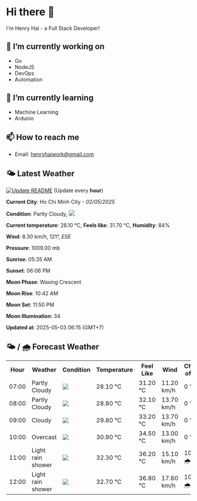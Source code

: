 # Hi there 👋

I'm Henry Hai - a Full Stack Developer!

## 🔭 I’m currently working on

- Go
- NodeJS
- DevOps
- Automation

## 🌱 I’m currently learning

- Machine Learning
- Ardunio

## 📫 How to reach me

- Email: <henryhaiwork@gmail.com>

## 🌤️ Latest Weather
[![Update README](https://github.com/henry0hai/henry0hai/actions/workflows/udpateReadme.yml/badge.svg)](https://github.com/henry0hai/henry0hai/actions/workflows/udpateReadme.yml)
(Update every **hour**)
<!-- CURRENT_WEATHER:START -->
**Current City**: Ho Chi Minh City - *02/05/2025*

**Condition**: Partly Cloudy, <img src="https://cdn.weatherapi.com/weather/64x64/day/116.png"/>

**Current temperature**: 28.10 °C, **Feels like**: 31.70 °C, **Humidity**: 84%

**Wind**: 8.30 km/h, 121°, *ESE*

**Pressure**: 1009.00 mb

**Sunrise**: 05:35 AM

**Sunset**: 06:06 PM

**Moon Phase**: Waxing Crescent

**Moon Rise**: 10:42 AM

**Moon Set**: 11:50 PM

**Moon Illumination**: 34

**Updated at**: 2025-05-03 06:15 (GMT+7)<!-- CURRENT_WEATHER:END -->

## 🌤️ / 🌧️ Forecast Weather
<!-- FORECAST_WEATHER:START -->
<table>
		<tr>
			<th>Hour</th>
			<th>Weather</th>
			<th>Condition</th>
			<th>Temperature</th>
			<th>Feel Like</th>
			<th>Wind</th>
			<th>Chance of Rain</th>
		</tr>
				<tr>
					<td>07:00</td>
					<td>Partly Cloudy </td>
					<td><img src='https://cdn.weatherapi.com/weather/64x64/day/116.png'/></td>
					<td>28.10 °C</td>
					<td>31.20 °C</td>
					<td>11.20 km/h</td>
					<td>0 %</td>
				</tr>
				<tr>
					<td>08:00</td>
					<td>Partly Cloudy </td>
					<td><img src='https://cdn.weatherapi.com/weather/64x64/day/116.png'/></td>
					<td>28.80 °C</td>
					<td>32.10 °C</td>
					<td>13.70 km/h</td>
					<td>0 %</td>
				</tr>
				<tr>
					<td>09:00</td>
					<td>Cloudy </td>
					<td><img src='https://cdn.weatherapi.com/weather/64x64/day/119.png'/></td>
					<td>29.80 °C</td>
					<td>33.20 °C</td>
					<td>13.70 km/h</td>
					<td>0 %</td>
				</tr>
				<tr>
					<td>10:00</td>
					<td>Overcast </td>
					<td><img src='https://cdn.weatherapi.com/weather/64x64/day/122.png'/></td>
					<td>30.90 °C</td>
					<td>34.50 °C</td>
					<td>13.00 km/h</td>
					<td>0 %</td>
				</tr>
				<tr>
					<td>11:00</td>
					<td>Light rain shower</td>
					<td><img src='https://cdn.weatherapi.com/weather/64x64/day/353.png'/></td>
					<td>32.30 °C</td>
					<td>36.20 °C</td>
					<td>15.10 km/h</td>
					<td>100 % 🌧️</td>
				</tr>
				<tr>
					<td>12:00</td>
					<td>Light rain shower</td>
					<td><img src='https://cdn.weatherapi.com/weather/64x64/day/353.png'/></td>
					<td>32.70 °C</td>
					<td>36.80 °C</td>
					<td>17.60 km/h</td>
					<td>100 % 🌧️</td>
				</tr>
</table>
<!-- FORECAST_WEATHER:END -->
